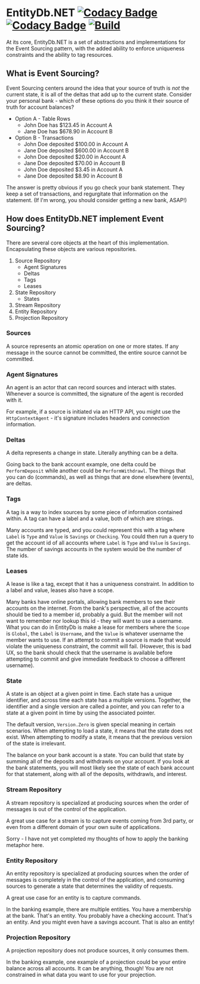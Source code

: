 # EntityDb.NET [![Codacy Badge](https://app.codacy.com/project/badge/Coverage/d9c2b2e4e1ba42918ffeb2377d35bfab)](https://www.codacy.com/gh/entitydb-io/EntityDb.NET/dashboard?utm_source=github.com&utm_medium=referral&utm_content=entitydb-io/EntityDb.NET&utm_campaign=Badge_Coverage) [![Codacy Badge](https://app.codacy.com/project/badge/Grade/d9c2b2e4e1ba42918ffeb2377d35bfab)](https://www.codacy.com/gh/entitydb-io/EntityDb.NET/dashboard?utm_source=github.com&amp;utm_medium=referral&amp;utm_content=entitydb-io/EntityDb.NET&amp;utm_campaign=Badge_Grade) [![Build](https://github.com/entitydb-io/EntityDb.NET/actions/workflows/build.yml/badge.svg)](https://github.com/entitydb-io/EntityDb.NET/actions/workflows/build.yml)

At its core, EntityDb.NET is a set of abstractions and implementations for the Event Sourcing pattern, with the added
ability to enforce uniqueness constraints and the ability to tag resources.

## What is Event Sourcing?

Event Sourcing centers around the idea that your source of truth is _not_ the current state, it is all of the deltas
that add up to the current state. Consider your personal bank - which of these options do you think it their source of
truth for account balances?

- Option A - Table Rows
    - John Doe has $123.45 in Account A
    - Jane Doe has $678.90 in Account B
- Option B - Transactions
    - John Doe deposited $100.00 in Account A
    - Jane Doe deposited $600.00 in Account B
    - John Doe deposited $20.00 in Account A
    - Jane Doe deposited $70.00 in Account B
    - John Doe deposited $3.45 in Account A
    - Jane Doe deposited $8.90 in Account B

The answer is pretty obvious if you go check your bank statement. They keep a set of transactions, and regurgitate that
information on the statement. (If I'm wrong, you should consider getting a new bank, ASAP!)

## How does EntityDb.NET implement Event Sourcing?

There are several core objects at the heart of this implementation. Encapsulating these objects are various
repositories.

1. Source Repository
    - Agent Signatures
    - Deltas
    - Tags
    - Leases
2. State Repository
    - States
3. Stream Repository
4. Entity Repository
5. Projection Repository

### Sources

A source represents an atomic operation on one or more states.
If any message in the source cannot be committed, the entire source
cannot be committed.

### Agent Signatures

An agent is an actor that can record sources and interact with states. Whenever a source is committed,
the signature of the agent is recorded with it.

For example, if a source is initiated via an HTTP API, you
might use the `HttpContextAgent` - it's signature includes headers and connection information.

### Deltas

A delta represents a change in state. Literally anything can be a delta.

Going back to the bank account example,
one delta could be `PerformDeposit` while another could be `PerformWithdrawl`. The things that you can do (commands),
as well as things that are done elsewhere (events), are deltas.

### Tags

A tag is a way to index sources by some piece of information contained within. A tag can have a label and a value, both
of which are
strings.

Many accounts are typed, and you could represent this with a tag where `Label` is `Type` and `Value`
is `Savings` or `Checking`. You could then run a query to get the account id of all accounts where `Label` is `Type`
and `Value` is `Savings`. The number of savings accounts in the system would be the number of state ids.

### Leases

A lease is like a tag, except that it has a uniqueness constraint. In addition to a label and value, leases also have
a scope.

Many banks have online portals, allowing bank members
to see their accounts on the internet. From the bank's perspective, all of the accounts should be tied to a member id,
probably a guid. But the member will not want to remember nor lookup this id - they will want to use a username. What
you can do in EntityDb is make a lease for members where the `Scope` is `Global`, the `Label`
is `Username`, and the `Value` is whatever username the member wants to use. If an attempt to commit a source is made
that would violate the uniqueness constraint, the commit will fail. (However, this is bad UX, so the bank
should check that the username is available before attempting to commit and give immediate feedback to choose a
different username).

### State

A state is an object at a given point in time. Each state has a unique identifier, and across time each state
has a multiple versions. Together, the identifier and a single version are called a pointer, and you can refer to a
state
at a given point in time by using the associated pointer.

The default version, `Version.Zero` is given special meaning in certain scenarios. When attempting to load a state, it
means
that the state does not exist. When attempting to modify a state, it means that the previous version of the state is
irrelevant.

The balance on your bank account is a state. You can build that state by summing all of the deposits and
withdrawls on your account. If you look at the bank statements, you will most likely see the state of each bank
account for that statement, along with all of the deposits, withdrawls, and interest.

### Stream Repository

A stream repository is specialized at producing sources when the order of messages
is out of the control of the application.

A great use case for a stream is to capture events coming from 3rd party, or even from
a different domain of your own suite of applications.

Sorry - I have not yet completed my thoughts of how to apply the banking metaphor here.

### Entity Repository

An entity repository is specialized at producing sources when the order of messages
is completely in the control of the application, and consuming sources to generate
a state that determines the validity of requests.

A great use case for an entity is to capture commands.

In the banking example, there are multiple entities. You have a membership at the bank. That's an entity. You probably
have a checking account. That's an entity. And you might even have a savings account. That is also an entity!

### Projection Repository

A projection repository does not produce sources, it only consumes them.

In the banking example, one example of a projection could be your entire balance across all accounts. It can be
anything, though!
You are not constrained in what data you want to use for your projection.
